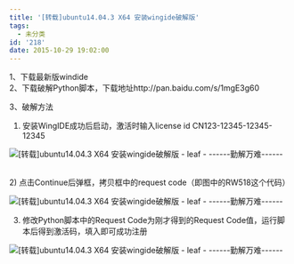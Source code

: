 ```yaml
---
title: '[转载]ubuntu14.04.3 X64 安装wingide破解版'
tags:
  - 未分类
id: '218'
date: 2015-10-29 19:02:00
---
```


1、下载最新版windide  
2、下载破解Python脚本，下载地址http://pan.baidu.com/s/1mgE3g60  
  
3、破解方法  
1) 安装WingIDE成功后启动，激活时输入license id CN123-12345-12345-12345  

![[转载]ubuntu14.04.3 X64 安装wingide破解版 - leaf - ------勤解万难------](http://img2.ph.126.net/dVsla7oNVwXMWbG6iJ9qqA==/6608873023981308605.png "[转载]ubuntu14.04.3 X64 安装wingide破解版 - leaf - ------勤解万难------")

   
2) 点击Continue后弹框，拷贝框中的request code（即图中的RW518这个代码）

![[转载]ubuntu14.04.3 X64 安装wingide破解版 - leaf - ------勤解万难------](http://img2.ph.126.net/AQM-VC-6MYKgdiu-Zupsug==/6631421808444523058.png "[转载]ubuntu14.04.3 X64 安装wingide破解版 - leaf - ------勤解万难------")

  
3) 修改Python脚本中的Request Code为刚才得到的Request Code值，运行脚本后得到激活码，填入即可成功注册  

![[转载]ubuntu14.04.3 X64 安装wingide破解版 - leaf - ------勤解万难------](http://img0.ph.126.net/I23ttSWLJP0LcuC7DfOsnQ==/6630073807189096974.png "[转载]ubuntu14.04.3 X64 安装wingide破解版 - leaf - ------勤解万难------")